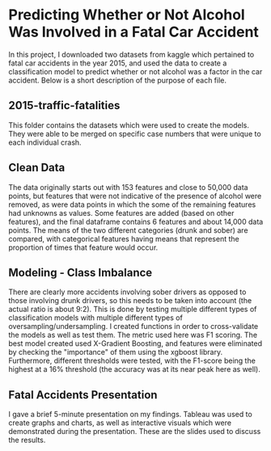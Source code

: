 # Predicting Whether or Not Alcohol Was Involved in a Fatal Car Accident

In this project, I downloaded two datasets from kaggle which pertained to fatal car accidents in the year 2015, and used the data to create a classification model to predict whether or not alcohol was a factor in the car accident. Below is a short description of the purpose of each file.

## 2015-traffic-fatalities

This folder contains the datasets which were used to create the models. They were able to be merged on specific case numbers that were unique to each individual crash.

## Clean Data

The data originally starts out with 153 features and close to 50,000 data points, but features that were not indicative of the presence of alcohol were removed, as were data points in which the some of the remaining features had unknowns as values. Some features are added (based on other features), and the final dataframe contains 6 features and about 14,000 data points. The means of the two different categories (drunk and sober) are compared, with categorical features having means that represent the proportion of times that feature would occur.

## Modeling - Class Imbalance

There are clearly more accidents involving sober drivers as opposed to those involving drunk drivers, so this needs to be taken into account (the actual ratio is about 9:2). This is done by testing multiple different types of classification models with multiple different types of oversampling/undersampling. I created functions in order to cross-validate the models as well as test them. The metric used here was F1 scoring. The best model created used X-Gradient Boosting, and features were eliminated by checking the "importance" of them using the xgboost library. Furthermore, different thresholds were tested, with the F1-score being the highest at a 16% threshold (the accuracy was at its near peak here as well).

## Fatal Accidents Presentation

I gave a brief 5-minute presentation on my findings. Tableau was used to create graphs and charts, as well as interactive visuals which were demonstrated during the presentation. These are the slides used to discuss the results.
